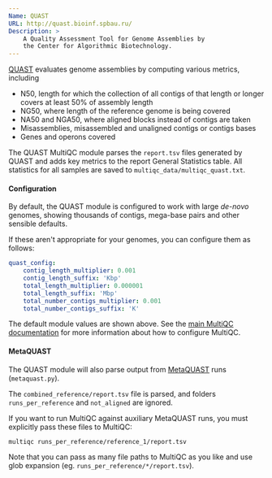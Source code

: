 ```yaml
---
Name: QUAST
URL: http://quast.bioinf.spbau.ru/
Description: >
    A Quality Assessment Tool for Genome Assemblies by
    the Center for Algorithmic Biotechnology.
---
```


[QUAST](http://quast.bioinf.spbau.ru/) evaluates genome assemblies by
computing various metrics, including

* N50, length for which the collection of all contigs of that length or
  longer covers at least 50% of assembly length
* NG50, where length of the reference genome is being covered
* NA50 and NGA50, where aligned blocks instead of contigs are taken
* Misassemblies, misassembled and unaligned contigs or contigs bases
* Genes and operons covered

The QUAST MultiQC module parses the `report.tsv` files generated by
QUAST and adds key metrics to the report General Statistics table.
All statistics for all samples are saved to `multiqc_data/multiqc_quast.txt`.

#### Configuration
By default, the QUAST module is configured to work with large _de-novo_ genomes,
showing thousands of contigs, mega-base pairs and other sensible defaults.

If these aren't appropriate for your genomes, you can configure them as follows:

```yaml
quast_config:
    contig_length_multiplier: 0.001
    contig_length_suffix: 'Kbp'
    total_length_multiplier: 0.000001
    total_length_suffix: 'Mbp'
    total_number_contigs_multiplier: 0.001
    total_number_contigs_suffix: 'K'
```

The default module values are shown above. See the
[main MultiQC documentation](http://multiqc.info/docs/#configuring-multiqc)
for more information about how to configure MultiQC.

#### MetaQUAST
The QUAST module will also parse output from
[MetaQUAST](http://quast.sourceforge.net/metaquast) runs (`metaquast.py`).

The `combined_reference/report.tsv` file is parsed, and folders
`runs_per_reference` and `not_aligned` are ignored.

If you want to run MultiQC against auxiliary MetaQUAST runs, you must
explicitly pass these files to MultiQC:

```
multiqc runs_per_reference/reference_1/report.tsv
```

Note that you can pass as many file paths to MultiQC as you like
and use glob expansion (eg. `runs_per_reference/*/report.tsv`).
